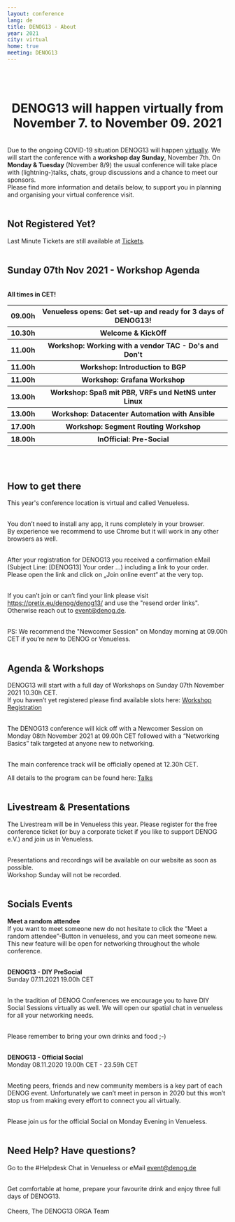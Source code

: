 ```yaml
---
layout: conference
lang: de
title: DENOG13 - About
year: 2021
city: virtual
home: true
meeting: DENOG13
---
```


<br><br>
<center>
    <h1>DENOG13 will happen virtually from November 7. to November 09. 2021</h1>
</center>
<br>
Due to the ongoing COVID-19 situation DENOG13 will happen <u>virtually</u>. We will start the conference with a <b>workshop day Sunday</b>, November 7th.
On <b>Monday & Tuesday</b> (November 8/9) the usual conference will take place with (lightning-)talks, chats, group discussions and a chance to meet our sponsors.
<br /> 
Please find more information and details below, to support you in planning and organising your virtual conference visit.
<br /> 
<br /> 

## Not Registered Yet?
Last Minute Tickets are still available at <a href="https://www.denog.de/de/meetings/denog13/tickets.html">Tickets</a>.
<br />
<br />


## Sunday 07th Nov 2021 - Workshop Agenda
<br /> 
<b>All times in CET!</b>
<table>
<tr>
<th>09.00h</th><th>Venueless opens: Get set-up and ready for 3 days of DENOG13!</th>
</tr><tr>
<th>10.30h</th><th>Welcome & KickOff</th>
</tr><tr>
<th>11.00h</th><th>Workshop: Working with a vendor TAC - Do's and Don't</th>
</tr><tr>
<th>11.00h</th><th>Workshop: Introduction to BGP</th>
</tr><tr>
<th>11.00h</th><th>Workshop: Grafana Workshop</th>
</tr><tr>
<th>13.00h</th><th>Workshop: Spaß mit PBR, VRFs und NetNS unter Linux</th>
</tr><tr>
<th>13.00h</th><th>Workshop: Datacenter Automation with Ansible</th>
</tr><tr>
<th>17.00h</th><th>Workshop: Segment Routing Workshop</th>
</tr><tr>
<th>18.00h</th><th>InOfficial: Pre-Social</th>
</tr>
</table>
<br />
<br />

## How to get there
This year's conference location is virtual and called Venueless.
<br />
<br />

You don’t need to install any app, it runs completely in your browser.
<br />
By experience we recommend to use Chrome but it will work in any other browsers as well.
<br />
<br />

After your registration for DENOG13 you received a confirmation eMail (Subject Line: [DENOG13] Your order ...) including a link to your order. Please open the link and click on „Join online event“ at the very top.
<br />
<br />

If you can’t join or can’t find your link please visit <a href="https://pretix.eu/denog/denog13/">https://pretix.eu/denog/denog13/</a> and use the "resend order links". Otherwise reach out to <a href="mailto:event@denog.de">event@denog.de</a>.
<br />
<br />

PS: We recommend the "Newcomer Session" on Monday morning at 09.00h CET if you’re new to DENOG or Venueless.
<br />
<br />


## Agenda & Workshops
DENOG13 will start with a full day of Workshops on Sunday 07th November 2021 10.30h CET.
<br />
If you haven’t yet registered please find available slots here:
<a href="https://www.denog.de/de/meetings/denog13/workshops.html">Workshop Registration</a>
<br />
<br />

The DENOG13 conference will kick off  with a Newcomer Session on Monday 08th November 2021 at 09.00h CET followed with a “Networking Basics” talk targeted at anyone new to networking.
<br />
<br />

The main conference track will be officially opened at 12.30h CET.
<br />

All details to the program can be found here: 
<a href="https://www.denog.de/de/meetings/denog13/talks.html">Talks</a>
<br />
<br />

## Livestream & Presentations
The Livestream will be in Venueless this year. Please register for the free conference ticket (or buy a corporate ticket if you like to support DENOG e.V.) and join us in Venueless.
<br />
<br />

Presentations and recordings will be available on our website as soon as possible. 
<br />
Workshop Sunday will not be recorded.
<br />
<br />

## Socials Events
<b>Meet a random attendee</b>
<br />
If you want to meet someone new do not hesitate to click the “Meet a random attendee”-Button in venueless, and you can meet someone new. 
<br />
This new feature will be open for networking throughout the whole conference.
<br />
<br />

<b>DENOG13 - DIY PreSocial</b>
<br />
Sunday 07.11.2021 19.00h CET
<br />
<br />

In the tradition of DENOG Conferences we encourage you to have DIY Social Sessions virtually as well. We will open our spatial chat in venueless for all your networking needs.
<br />
<br />

Please remember to bring your own drinks and food ;-)
<br />
<br />

<b>DENOG13 - Official Social</b>
<br />
Monday 08.11.2020 19.00h CET - 23.59h CET
<br />
<br />

Meeting peers, friends and new community members is a key part of each DENOG event. Unfortunately we can’t meet in person in 2020 but this won’t stop us from making every effort to connect you all virtually.
<br />
<br />

Please join us for the official Social on Monday Evening in Venueless.
<br />
<br />

## Need Help? Have questions?
Go to the #Helpdesk Chat in Venueless or eMail event@denog.de
<br />
<br />

Get comfortable at home, prepare your favourite drink and enjoy three full days of DENOG13.
<br />
<br />
Cheers,
The DENOG13 ORGA Team
